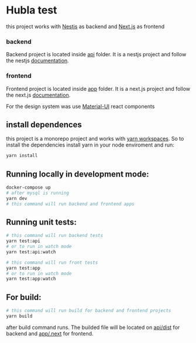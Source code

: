 # Hubla test

this project works with [Nestjs](https://nestjs.com/) as backend and [Next.js](https://nextjs.org/) as frontend

### backend
Backend project is located inside [api](./api) folder.
It is a nestjs project and follow the nestjs [documentation](https://docs.nestjs.com/).

### frontend
Frontend project is located inside [app](./app) folder.
It is a next.js project and follow the next.js [documentation](https://nextjs.org/docs/getting-started).

For the design system was use [Material-UI](https://mui.com/) react components

## install dependences 
this project is a monorepo project and works with [yarn workspaces](https://classic.yarnpkg.com/lang/en/docs/workspaces/). So to install the dependencies install yarn in your node enviroment and run:
```bash
yarn install
```

## Running locally in development mode:

```bash
docker-compose up   
# after mysql is running
yarn dev
# this command will run backend and frontend apps
```

## Running unit tests:

```bash
# this command will run backend tests
yarn test:api
# or to run in watch mode
yarn test:api:watch

# this command will run front tests
yarn test:app
# or to run in watch mode
yarn test:app:watch
```

## For build:

```bash
# this command will run build for backend and frontend projects
yarn build
```
after build command runs. The builded file will be located on [api/dist](./api/dist) for backend and [app/.next](./app/.next) for frontend.
